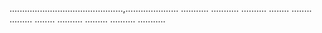 .............................................,.....................
...........
...........
..........
........
........
.........
........
..........
.........
..........
...........
